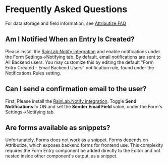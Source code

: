 # Frequently Asked Questions

For data storage and field information, see [Attributize FAQ](/attributize/faq)

## Am I Notified When an Entry Is Created?
Please install the [RainLab.Notify integration](/notifyforms/) and enable notifications under the Form Settings->Notifying tab.  By default, email notifications are sent to All Backend users.  You may customize this by editing the default "Form Entry Created - Email Backend Users" notification rule, found under the Notifications Rules setting.

## Can I send a confirmation email to the user?
First, Please install the [RainLab.Notify integration](/notifyforms/).  Toggle **Send Notifications** to ON and set the **Sender Email Field** value, under the Form's Settings->Notifying tab.

## Are forms available as snippets?
Unfortunately, Forms does not work as a snippet. Forms depends on Attributize, which exposes backend forms for frontend use.  This complexity requires the Form Entry component be added directly to the Editor and not nested inside other component's output, as a snippet.